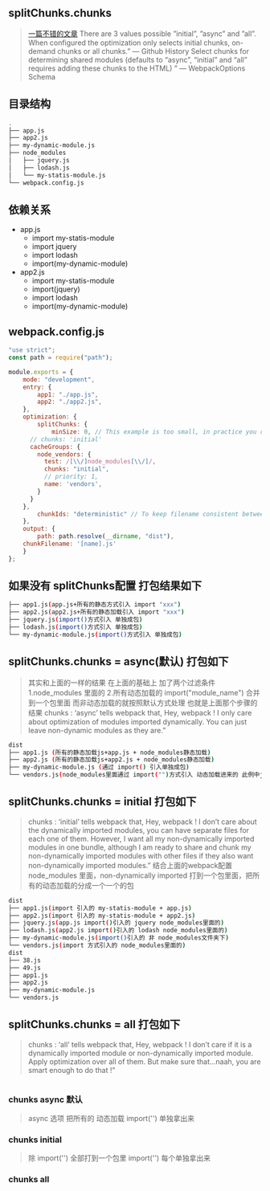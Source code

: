 
## splitChunks.chunks
> [一篇不错的文章](https://medium.com/dailyjs/webpack-4-splitchunks-plugin-d9fbbe091fd0) 
> There are 3 values possible ”initial”, ”async” and ”all”. When configured the optimization only selects initial chunks, on-demand chunks or all chunks.” — Github History
> Select chunks for determining shared modules (defaults to “async”, “initial” and “all” requires adding these chunks to the HTML) ”
— WebpackOptions Schema

## 目录结构
```bash
.
├── app.js
├── app2.js
├── my-dynamic-module.js
├── node_modules
│   ├── jquery.js
│   ├── lodash.js
│   └── my-statis-module.js
└── webpack.config.js
```
## 依赖关系
- app.js
    - import my-statis-module
    - import jquery
    - import lodash 
    - import(my-dynamic-module)
- app2.js
    - import my-statis-module
    - import(jquery)
    - import lodash 
    - import(my-dynamic-module)

## webpack.config.js
```js
"use strict";
const path = require("path");

module.exports = {
	mode: "development",
	entry: {
		app1: "./app.js",
		app2: "./app2.js",
	},
	optimization: {
		splitChunks: {
			minSize: 0, // This example is too small, in practice you can use the defaults
      // chunks: 'initial'
      cacheGroups: {
        node_vendors: {
          test: /[\\/]node_modules[\\/]/,
          chunks: "initial",
          // priority: 1,
          name: 'vendors',
        }
      }
    },
		chunkIds: "deterministic" // To keep filename consistent between different modes (for example building only)
	},
	output: {
		path: path.resolve(__dirname, "dist"),
    chunkFilename: '[name].js'
	}
};

```

## 如果没有 splitChunks配置 打包结果如下 
```bash
├── app1.js(app.js+所有的静态方式引入 import "xxx")
├── app2.js(app2.js+所有的静态加载引入 import "xxx")
├── jquery.js(import()方式引入 单独成包)
├── lodash.js(import()方式引入 单独成包)
└── my-dynamic-module.js(import()方式引入 单独成包)
```
## splitChunks.chunks = async(默认) 打包如下
> 其实和上面的一样的结果 在上面的基础上 
> 加了两个过滤条件 
> 1.node_modules 里面的
> 2.所有动态加载的 import("module_name")
> 合并到一个包里面 而非动态加载的就按照默认方式处理 也就是上面那个步骤的结果
>chunks : ‘async’ tells webpack that,
>Hey, webpack ! I only care about optimization of modules imported dynamically. You can just leave non-dynamic modules as they are.”
```bash
dist
├── app1.js (所有的静态加载js+app.js + node_modules静态加载)
├── app2.js (所有的静态加载js+app2.js + node_modules静态加载)
├── my-dynamic-module.js (通过 import() 引入单独成包)
└── vendors.js(node_modules里面通过 import("")方式引入 动态加载进来的 此例中jquery+lodash)
```

## splitChunks.chunks = initial 打包如下
> chunks : ‘initial’ tells webpack that,
> Hey, webpack ! I don’t care about the dynamically imported modules, you can have separate files for each one of them. However, I want all my non-dynamically imported modules in one bundle, although I am ready to share and chunk my non-dynamically imported modules with other files if they also want non-dynamically imported modules.”
> 结合上面的webpack配置 node_modules 里面，non-dynamically imported 打到一个包里面，把所有的动态加载的分成一个一个的包
```bash
dist
├── app1.js(import 引入的 my-statis-module + app.js)
├── app2.js(import 引入的 my-statis-module + app2.js)
├── jquery.js(app.js import()引入的 jquery node_modules里面的)
├── lodash.js(app2.js import()引入的 lodash node_modules里面的)
├── my-dynamic-module.js(import()引入的 非 node_modules文件夹下)
└── vendors.js(import 方式引入的 node_modules里面的)
dist
├── 38.js 
├── 49.js 
├── app1.js 
├── app2.js 
├── my-dynamic-module.js 
└── vendors.js 
```

## splitChunks.chunks = all 打包如下
> chunks : ‘all’ tells webpack that,
> Hey, webpack ! I don’t care if it is a dynamically imported module or non-dynamically imported module. Apply optimization over all of them. But make sure that…naah, you are smart enough to do that !”
```bash

```
### chunks async 默认
> async 选项
> 把所有的 动态加载 import('') 单独拿出来


### chunks initial
> 除 import('') 全部打到一个包里
> import('') 每个单独拿出来

### chunks all

